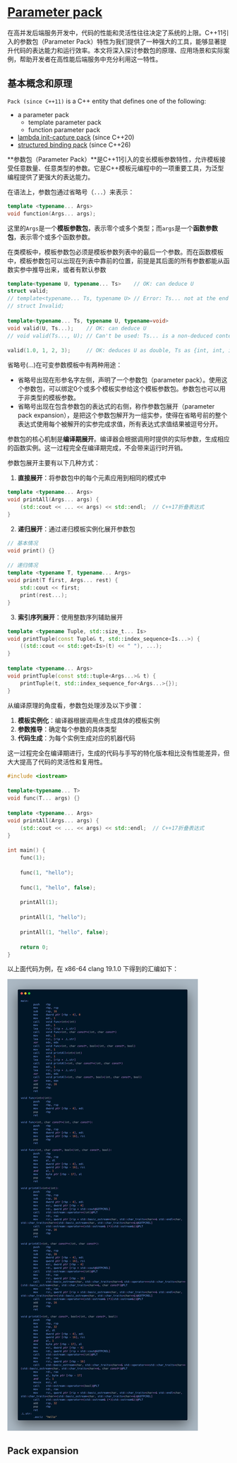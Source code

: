 # [Parameter pack](https://en.cppreference.com/w/cpp/language/parameter_pack)

在高并发后端服务开发中，代码的性能和灵活性往往决定了系统的上限。C++11引入的参数包（Parameter Pack）特性为我们提供了一种强大的工具，能够显著提升代码的表达能力和运行效率。本文将深入探讨参数包的原理、应用场景和实际案例，帮助开发者在高性能后端服务中充分利用这一特性。

## 基本概念和原理

`Pack (since C++11)` is a C++ entity that defines one of the following:

* a parameter pack
  * template parameter pack
  * function parameter pack
* [lambda init-capture pack](https://en.cppreference.com/w/cpp/language/lambda.html#Lambda_capture) (since C++20)
* [structured binding pack](https://en.cppreference.com/w/cpp/language/structured_binding.html) (since C++26)

**参数包（Parameter Pack）**是C++11引入的变长模板参数特性，允许模板接受任意数量、任意类型的参数。它是C++模板元编程中的一项重要工具，为泛型编程提供了更强大的表达能力。

在语法上，参数包通过省略号（`...`）来表示：

```cpp
template <typename... Args>
void function(Args... args);
```

这里的`Args`是一个**模板参数包**，表示零个或多个类型；而`args`是一个**函数参数包**，表示零个或多个函数参数。

在类模板中，模板参数包必须是模板参数列表中的最后一个参数。而在函数模板中，模板参数包可以出现在列表中靠前的位置，前提是其后面的所有参数都能从函数实参中推导出来，或者有默认参数

```cpp
template<typename U, typename... Ts>    // OK: can deduce U
struct valid;
// template<typename... Ts, typename U> // Error: Ts... not at the end
// struct Invalid;
 
template<typename... Ts, typename U, typename=void>
void valid(U, Ts...);    // OK: can deduce U
// void valid(Ts..., U); // Can't be used: Ts... is a non-deduced context in this position
 
valid(1.0, 1, 2, 3);     // OK: deduces U as double, Ts as {int, int, int}
```

省略号(...)在可变参数模板中有两种用途：

* 省略号出现在形参名字左侧，声明了一个参数包（parameter pack）。使用这个参数包，可以绑定0个或多个模板实参给这个模板参数包。参数包也可以用于非类型的模板参数。
* 省略号出现在包含参数包的表达式的右侧，称作参数包展开（parameter pack expansion），是把这个参数包解开为一组实参，使得在省略号前的整个表达式使用每个被解开的实参完成求值，所有表达式求值结果被逗号分开。

参数包的核心机制是**编译期展开**。编译器会根据调用时提供的实际参数，生成相应的函数实例。这一过程完全在编译期完成，不会带来运行时开销。

参数包展开主要有以下几种方式：

1. **直接展开**：将参数包中的每个元素应用到相同的模式中

```cpp
template <typename... Args>
void printAll(Args... args) {
    (std::cout << ... << args) << std::endl;  // C++17折叠表达式
}
```

2. **递归展开**：通过递归模板实例化展开参数包

```cpp
// 基本情况
void print() {}

// 递归情况
template <typename T, typename... Args>
void print(T first, Args... rest) {
    std::cout << first;
    print(rest...);
}
```

3. **索引序列展开**：使用整数序列辅助展开

```cpp
template <typename Tuple, std::size_t... Is>
void printTuple(const Tuple& t, std::index_sequence<Is...>) {
    ((std::cout << std::get<Is>(t) << " "), ...);
}

template <typename... Args>
void printTuple(const std::tuple<Args...>& t) {
    printTuple(t, std::index_sequence_for<Args...>{});
}
```

从编译原理的角度看，参数包处理涉及以下步骤：

1. **模板实例化**：编译器根据调用点生成具体的模板实例
2. **参数推导**：确定每个参数的具体类型
3. **代码生成**：为每个实例生成对应的机器代码

这一过程完全在编译期进行，生成的代码与手写的特化版本相比没有性能差异，但大大提高了代码的灵活性和复用性。

```cpp
#include <iostream>

template<typename... T>
void func(T... args) {}

template <typename... Args>
void printAll(Args... args) {
    (std::cout << ... << args) << std::endl;  // C++17折叠表达式
}

int main() {
    func(1);

    func(1, "hello");

    func(1, "hello", false);

    printAll(1);

    printAll(1, "hello");

    printAll(1, "hello", false);

    return 0;
}
```

以上面代码为例，在 x86-64 clang 19.1.0 下得到的汇编如下：

![param pack expansion example](https://raw.githubusercontent.com/TDAkory/ImageResources/master/img/CppLearn/param_pack_asm.png)

## Pack expansion